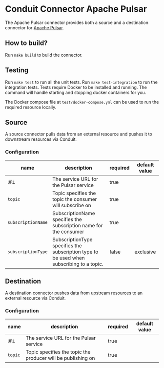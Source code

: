 # Conduit Connector Apache Pulsar

The Apache Pulsar connector provides both a source and a destination connector for [Apache Pulsar](https://pulsar.apache.org/).

## How to build?
Run `make build` to build the connector.

## Testing
Run `make test` to run all the unit tests. Run `make test-integration` to run the integration tests. Tests require Docker to be installed and running. The command will handle starting and stopping docker containers for you.

The Docker compose file at `test/docker-compose.yml` can be used to run the required resource locally.

## Source
A source connector pulls data from an external resource and pushes it to downstream resources via Conduit.

### Configuration

| name                  | description                           | required | default value |
|-----------------------|---------------------------------------|----------|---------------|
| `URL`                 | The service URL for the Pulsar service                            | true     |           |
| `topic`               | Topic specifies the topic the consumer will subscribe on          | true     |           |
| `subscriptionName`    | SubscriptionName specifies the subscription name for the consumer | true     |           |
| `subscriptionType`    | SubscriptionType specifies the subscription type to be used when subscribing to a topic. | false     | exclusive |


## Destination
A destination connector pushes data from upstream resources to an external resource via Conduit.

### Configuration

| name                  | description                           | required | default value |
|-----------------------|---------------------------------------|----------|---------------|
| `URL`             | The service URL for the Pulsar service                            | true     |           |
| `topic`           | Topic specifies the topic the producer will be publishing on      | true     |           |

